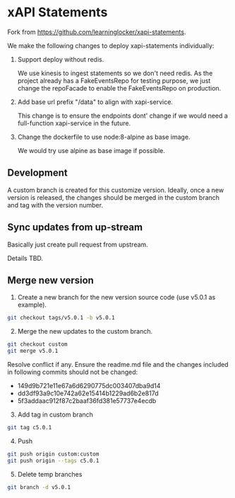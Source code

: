 # xAPI Statements

Fork from https://github.com/learninglocker/xapi-statements.

We make the following changes to deploy xapi-statements individually:

1. Support deploy without redis.

    We use kinesis to ingest statements so we don't need redis. As the project already has a FakeEventsRepo for testing purpose, we just change the repoFacade to enable the FakeEventsRepo on production.

2. Add base url prefix "/data" to align with xapi-service.

    This change is to ensure the endpoints dont' change if we would need a full-function xapi-service in the future.

3. Change the dockerfile to use node:8-alpine as base image.

    We would try use alpine as base image if possible.

## Development

A custom branch is created for this customize version. Ideally, once a new version is released, the changes should be merged in the custom branch and tag with the version number.

## Sync updates from up-stream

Basically just create pull request from upstream.

Details TBD.

## Merge new version

1. Create a new branch for the new version source code (use v5.0.1 as example).

```sh
git checkout tags/v5.0.1 -b v5.0.1
```

2. Merge the new updates to the custom branch.

```sh
git checkout custom
git merge v5.0.1
```

Resolve conflict if any. Ensure the readme.md file and the changes included in following commits should not be changed:
- 149d9b721e11e67a6d6290775dc003407dba9d14
- dd3df93a9c10e742a62e15414b1229ad6b2e817d
- 5f3addaac912f87c2baaf36fd381e57737e4ecdb

3. Add tag in custom branch

```sh
git tag c5.0.1
```

4. Push

```sh
git push origin custom:custom
git push origin --tags c5.0.1
```

5. Delete temp branches

```sh
git branch -d v5.0.1
```
